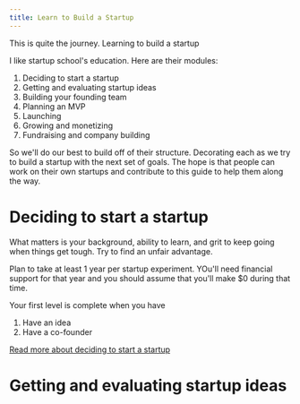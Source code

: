 ```yaml
---
title: Learn to Build a Startup
---
```

This is quite the journey. Learning to build a startup

I like startup school's education. Here are their modules:
1. Deciding to start a startup
2. Getting and evaluating startup ideas
3. Building your founding team
4. Planning an MVP
5. Launching
6. Growing and monetizing
7. Fundraising and company building

So we'll do our best to build off of their structure. Decorating each as we try to build a startup with the next set of goals. The hope is that people can work on their own startups and contribute to this guide to help them along the way.

# Deciding to start a startup

What matters is your background, ability to learn, and grit to keep going when things get tough. Try to find an unfair advantage.

Plan to take at least 1 year per startup experiment. YOu'll need financial support for that year and you should assume that you'll make $0 during that time. 

Your first level is complete when you have
1. Have an idea
2. Have a co-founder

[Read more about deciding to start a startup](/docs/notes/startup-school/1-deciding-to-start-a-startup)

# Getting and evaluating startup ideas







